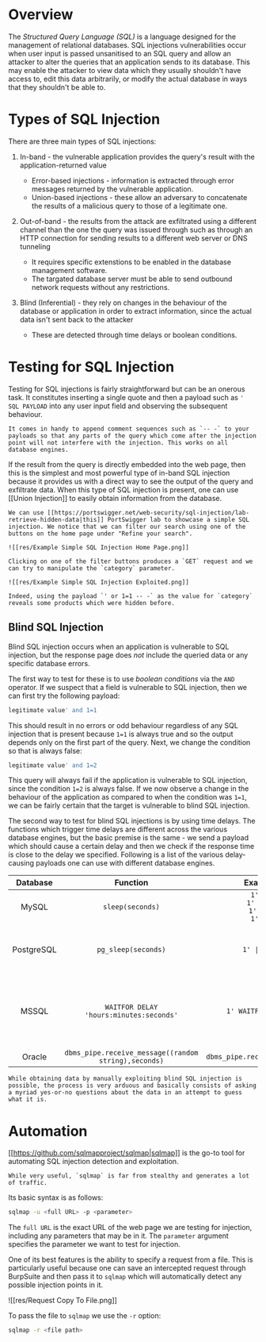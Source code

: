 # Overview
The *Structured Query Language (SQL)* is a language designed for the management of relational databases. SQL injections vulnerabilities occur when user input is passed unsanitised to an SQL query and allow an attacker to alter the queries that an application sends to its database. This may enable the attacker to view data which they usually shouldn't have access to, edit this data arbitrarily, or modify the actual database in ways that they shouldn't be able to. 

# Types of SQL Injection
There are three main types of SQL injections:

1. In-band - the vulnerable application provides the query's result with the application-returned value
	- Error-based injections - information is extracted through error messages returned by the vulnerable application.
	- Union-based injections - these allow an adversary to concatenate the results of a malicious query to those of a legitimate one.

2. Out-of-band - the results from the attack are exfiltrated using a different channel than the one the query was issued through such as through an HTTP connection for sending results to a different web server or DNS tunneling
	-  It requires specific extenstions to be enabled in the database management software.
	-  The targated database server must be able to send outbound network requests without any restrictions.

3. Blind (Inferential) - they rely on changes in the behaviour of the database or application in order to extract information, since the actual data isn't sent back to the attacker
	- These are detected through time delays or boolean conditions.

# Testing for SQL Injection
Testing for SQL injections is fairly straightforward but can be an onerous task. It constitutes inserting a single quote and then a payload such as `' SQL PAYLOAD` into any user input field and observing the subsequent behaviour. 

~~~admonish tip
It comes in handy to append comment sequences such as `-- -` to your payloads so that any parts of the query which come after the injection point will not interfere with the injection. This works on all database engines.
~~~

If the result from the query is directly embedded into the web page, then this is the simplest and most powerful type of in-band SQL injection because it provides us with a direct way to see the output of the query and exfiltrate data. When this type of SQL injection is present, one can use [[Union Injection]] to easily obtain information from the database.

~~~admonish example title="Example: Simple SQL Injection" collapsible=true
We can use [[https://portswigger.net/web-security/sql-injection/lab-retrieve-hidden-data|this]] PortSwigger lab to showcase a simple SQL injection. We notice that we can filter our search using one of the buttons on the home page under "Refine your search".

![[res/Example Simple SQL Injection Home Page.png]]

Clicking on one of the filter buttons produces a `GET` request and we can try to manipulate the `category` parameter.

![[res/Example Simple SQL Injection Exploited.png]]

Indeed, using the payload `' or 1=1 -- -` as the value for `category` reveals some products which were hidden before.
~~~

## Blind SQL Injection
Blind SQL injection occurs when an application is vulnerable to SQL injection, but the response page does *not* include the queried data or any specific database errors. 

The first way to test for these is to use *boolean conditions* via the `AND` operator. If we suspect that a field is vulnerable to SQL injection, then we can first try the following payload:

```sql
legitimate value' and 1=1
```

This should result in no errors or odd behaviour regardless of any SQL injection that is present because `1=1` is always true and so the output depends only on the first part of the query. Next, we change the condition so that is always false:

```sql
legitimate value' and 1=2
```

This query will always fail if the application is vulnerable to SQL injection, since the condition `1=2` is always false. If we now observe a change in the behaviour of the application as compared to when the condition was `1=1`, we can be fairly certain that the target is vulnerable to blind SQL injection.

The second way to test for blind SQL injections is by using time delays. The functions which trigger time delays are different across the various database engines, but the basic premise is the same - we send a payload which should cause a certain delay and then we check if the response time is close to the delay we specified. Following is a list of the various delay-causing payloads one can use with different database engines.

|Database|Function|Example Payload|Note|
|:--:|:--:|:--:|:--:|
|MySQL|`sleep(seconds)`|`1' + sleep(5)` <br/> `1' and sleep(5)` <br/> `1' && sleep(5)` <br/> <code>1' &#124; sleep(5)</code>||
|PostgreSQL|`pg_sleep(seconds)`|<code>1' &#124;&#124; pg_sleep(5)</code>|Can only be done with the <code>&#124;&#124;</code> operator.|
|MSSQL|`WAITFOR DELAY 'hours:minutes:seconds'`|`1' WAITFOR DELAY '0:0:10'`|Notice the lack of a logical or any other operator.|
|Oracle|`dbms_pipe.receive_message((random string),seconds)`|`dbms_pipe.receive_message(('a'),10)`||

```admonish note title="Note: Manual Exploitation of Blind SQL Injection"
While obtaining data by manually exploiting blind SQL injection is possible, the process is very arduous and basically consists of asking a myriad yes-or-no questions about the data in an attempt to guess what it is.
```

# Automation
[[https://github.com/sqlmapproject/sqlmap|sqlmap]] is the go-to tool for automating SQL injection detection and exploitation.

```admonish note
While very useful, `sqlmap` is far from stealthy and generates a lot of traffic.
```

Its basic syntax is as follows:

```bash
sqlmap -u <full URL> -p <parameter>
```

The `full URL` is the exact URL of the web page we are testing for injection, including any parameters that may be in it. The `parameter` argument specifies the parameter we want to test for injection.

One of its best features is the ability to specify a request from a file. This is particularly useful because one can save an intercepted request through BurpSuite and then pass it to `sqlmap` which will automatically detect any possible injection points in it.

![[res/Request Copy To File.png]]

To pass the file to `sqlmap` we use the `-r` option:

```bash
sqlmap -r <file path>
```


